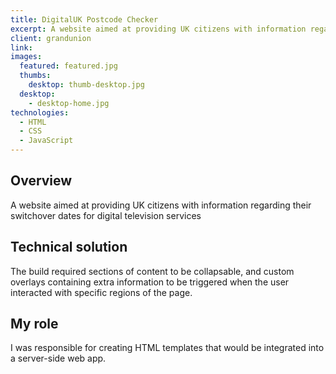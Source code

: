 ```yaml
---
title: DigitalUK Postcode Checker
excerpt: A website aimed at providing UK citizens with information regarding their switchover dates for digital television services
client: grandunion
link:
images:
  featured: featured.jpg
  thumbs:
    desktop: thumb-desktop.jpg
  desktop:
    - desktop-home.jpg
technologies:
  - HTML
  - CSS
  - JavaScript
---
```


## Overview

A website aimed at providing UK citizens with information regarding their switchover dates for digital television services

## Technical solution

The build required sections of content to be collapsable, and custom overlays containing extra information to be triggered when the user interacted with specific regions of the page.

## My role

I was responsible for creating HTML templates that would be integrated into a server-side web app.
